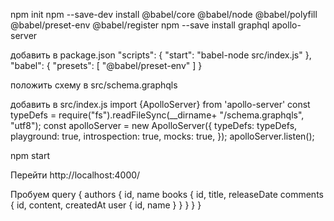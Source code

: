 npm init
npm --save-dev install @babel/core @babel/node @babel/polyfill @babel/preset-env @babel/register
npm --save install graphql apollo-server  

добавить в package.json 
  "scripts": {
    "start": "babel-node src/index.js"
  },
  "babel": {
    "presets": [
      "@babel/preset-env"
    ]
  }

положить схему в src/schema.graphqls

добавить в src/index.js
    import {ApolloServer} from 'apollo-server'
    const typeDefs = require("fs").readFileSync(__dirname+ "/schema.graphqls", "utf8");
    const apolloServer = new ApolloServer({
        typeDefs: typeDefs,
        playground: true,
        introspection: true,
        mocks: true,
    });
    apolloServer.listen();

npm start

Перейти http://localhost:4000/

Пробуем 
    query {
        authors {
        id, name
        books {
          id, title, releaseDate
          comments {
            id, content, createdAt
            user {
              id, name
            }
          }
        }
      }
    }
